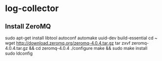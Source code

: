 log-collector
=============

Install ZeroMQ
--------------

sudo apt-get install libtool autoconf automake uuid-dev build-essential
cd ~
wget http://download.zeromq.org/zeromq-4.0.4.tar.gz
tar zxvf zeromq-4.0.4.tar.gz && cd zeromq-4.0.4
./configure
make && sudo make install
sudo ldconfig
